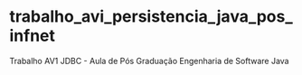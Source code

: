# trabalho_avi_persistencia_java_pos_infnet
Trabalho AV1 JDBC - Aula de Pós Graduação Engenharia de Software Java 
